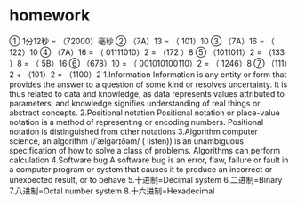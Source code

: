 # homework
① 1分12秒 = （72000）毫秒 
② （7A）13 = （  101）10
③ （7A）16 = （ 122）10 
④ （7A）16 = （ 01111010）2 = （172 ）8
⑤ （1011011）2 = （133 ）8  = （ 5B）16
⑥ （678）10 = （ 001010100110）2 = （ 1246）8
⑦ （111）2 + （101）2 = （1100）2
1.Information
Information is any entity or form that provides the answer to a question of some kind or resolves uncertainty. It is thus related to data and knowledge, as data represents values attributed to parameters, and knowledge signifies understanding of real things or abstract concepts.
2.Positional notation
Positional notation or place-value notation is a method of representing or encoding numbers. Positional notation is distinguished from other notations
3.Algorithm
computer science, an algorithm (/ˈælɡərɪðəm/ ( listen)) is an unambiguous specification of how to solve a class of problems. Algorithms can perform calculation
4.Software bug
A software bug is an error, flaw, failure or fault in a computer program or system that causes it to produce an incorrect or unexpected result, or to behave
5.十进制=Decimal system 
6.二进制=Binary
7.八进制=Octal number system 
8.十六进制=Hexadecimal 